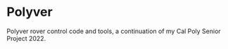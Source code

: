 # Polyver
Polyver rover control code and tools, a continuation of my Cal Poly Senior Project 2022. 

